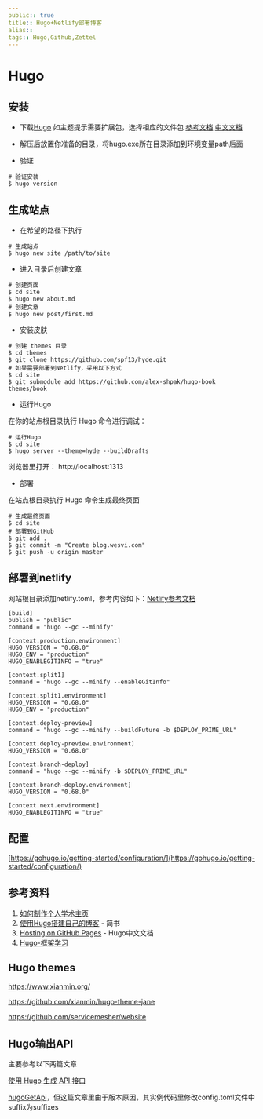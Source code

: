 ```yaml
---
public:: true
title:: Hugo+Netlify部署博客
alias:: 
tags:: Hugo,Github,Zettel
---
```


# Hugo

## 安装

- 下载[Hugo](https://github.com/gohugoio/hugo/releases) 如主题提示需要扩展包，选择相应的文件包 [参考文档](https://gohugo.io/documentation/) [中文文档](https://www.gohugo.org/)

- 解压后放置你准备的目录，将hugo.exe所在目录添加到环境变量path后面

- 验证

```
# 验证安装
$ hugo version 
```

## 生成站点

- 在希望的路径下执行

```
# 生成站点
$ hugo new site /path/to/site
```

- 进入目录后创建文章

```
# 创建页面
$ cd site
$ hugo new about.md
# 创建文章
$ hugo new post/first.md
```

- 安装皮肤

```
# 创建 themes 目录
$ cd themes
$ git clone https://github.com/spf13/hyde.git
# 如果需要部署到Netlify，采用以下方式
$ cd site
$ git submodule add https://github.com/alex-shpak/hugo-book themes/book
```

- 运行Hugo

在你的站点根目录执行 Hugo 命令进行调试：

```
# 运行Hugo
$ cd site
$ hugo server --theme=hyde --buildDrafts
```

浏览器里打开： http://localhost:1313

- 部署

在站点根目录执行 Hugo 命令生成最终页面

```
# 生成最终页面
$ cd site
# 部署到GitHub
$ git add .
$ git commit -m "Create blog.wesvi.com"
$ git push -u origin master
```

## 部署到netlify

网站根目录添加netlify.toml，参考内容如下：[Netlify参考文档](https://docs.netlify.com/)

```
[build]
publish = "public"
command = "hugo --gc --minify"

[context.production.environment]
HUGO_VERSION = "0.68.0"
HUGO_ENV = "production"
HUGO_ENABLEGITINFO = "true"

[context.split1]
command = "hugo --gc --minify --enableGitInfo"

[context.split1.environment]
HUGO_VERSION = "0.68.0"
HUGO_ENV = "production"

[context.deploy-preview]
command = "hugo --gc --minify --buildFuture -b $DEPLOY_PRIME_URL"

[context.deploy-preview.environment]
HUGO_VERSION = "0.68.0"

[context.branch-deploy]
command = "hugo --gc --minify -b $DEPLOY_PRIME_URL"

[context.branch-deploy.environment]
HUGO_VERSION = "0.68.0"

[context.next.environment]
HUGO_ENABLEGITINFO = "true"
```


## 配置

[https://gohugo.io/getting-started/configuration/](https://gohugo.io/getting-started/configuration/)
## 参考资料

1. [如何制作个人学术主页](https://www.zhihu.com/question/281476526/answer/1051917800)
1. [使用Hugo搭建自己的博客](https://www.jianshu.com/p/8c3d7dfb09a0) - 简书
1. [Hosting on GitHub Pages](https://www.gohugo.org/doc/tutorials/github-pages-blog/) - Hugo中文文档
1. [Hugo-框架学习](https://segmentfault.com/a/1190000016078760#item-1)


## Hugo themes

https://www.xianmin.org/

https://github.com/xianmin/hugo-theme-jane

https://github.com/servicemesher/website

## Hugo输出API

主要参考以下两篇文章

[使用 Hugo 生成 API 接口](https://soulteary.com/2018/09/14/use-hugo-to-generate-the-api-interface.html)

[hugoGetApi](https://github.com/regisphilibert/hugoGetApi)，但这篇文章里由于版本原因，其实例代码里修改config.toml文件中suffix为suffixes
